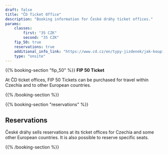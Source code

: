 ```yaml
---
draft: false
title: "ČD Ticket Office"
description: "Booking information for České dráhy ticket offices."
params:
    classes:
        first: "35 CZK"
        second: "35 CZK"
    fip_50: true
    reservations: true
    additional_info_link: "https://www.cd.cz/en/typy-jizdenek/jak-koupit-jizdenku/-28750/"
    type: "onsite"
---
```


{{% booking-section "fip_50" %}}
**FIP 50 Ticket**

At ČD ticket offices, FIP 50 Tickets can be purchased for travel within Czechia and to other European countries.

{{% /booking-section %}}

{{% booking-section "reservations" %}}
## Reservations

České dráhy sells reservations at its ticket offices for Czechia and some other European countries. It is also possible to reserve specific seats.

{{% /booking-section %}}
